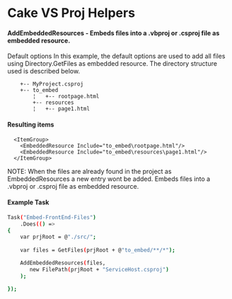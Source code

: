
# Cake VS Proj Helpers

#### AddEmbeddedResources - Embeds files into a .vbproj or .csproj file as embedded resource.

Default options
In this example, the default options are used to add all files using Directory.GetFiles as embedded resource. 
The directory structure used is described below.

        +-- MyProject.csproj
        +-- to_embed
            ¦   +-- rootpage.html
            +-- resources
            ¦   +-- page1.html
 

#### Resulting items
      <ItemGroup>
        <EmbeddedResource Include="to_embed\rootpage.html"/>
        <EmbeddedResource Include="to_embed\resources\page1.html"/>
      </ItemGroup>

 NOTE: When the files are already found in the project as EmbeddedResources a new entry wont be added.
 Embeds files into a .vbproj or .csproj file as embedded resource.



#### Example Task
 
```sh
Task("Embed-FrontEnd-Files")
    .Does(() =>
{
    var prjRoot = @"./src/";
    
    var files = GetFiles(prjRoot + @"to_embed/**/*");

    AddEmbeddedResources(files,
       new FilePath(prjRoot + "ServiceHost.csproj")
    );

});
```

